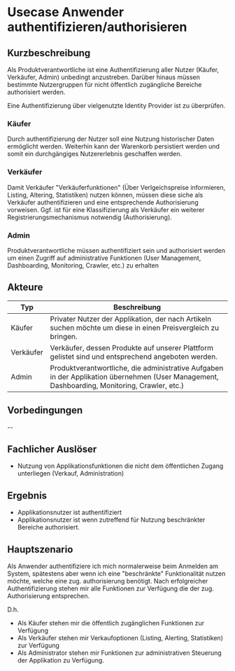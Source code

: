 # Usecase Anwender authentifizieren/authorisieren
  
## Kurzbeschreibung
Als Produktverantwortliche ist eine Authentifizierung aller Nutzer (Käufer, Verkäufer, Admin) unbedingt anzustreben. Darüber hinaus müssen bestimmte Nutzergruppen für nicht öffentlich zugängliche Bereiche authorisiert werden. 

Eine Authentifizierung über vielgenutzte Identity Provider ist zu überprüfen.

### Käufer
Durch authentifizierung der Nutzer soll eine Nutzung historischer Daten ermöglicht werden. Weiterhin kann der Warenkorb persistiert werden und somit ein durchgängiges Nutzererlebnis geschaffen werden.

### Verkäufer
Damit Verkäufer "Verkäuferfunktionen" (Über Verlgeichspreise informieren, Listing, Altering, Statistiken) nutzen können, müssen diese siche als Verkäufer authentifizieren und eine entsprechende Authorisierung vorweisen.
Ggf. ist für eine Klassifizierung als Verkäufer ein weiterer Registrierungsmechanismus notwendig (Authorisierung).

### Admin
Produktverantwortliche müssen authentifiziert sein und authorisiert werden um einen Zugriff auf administrative Funktionen (User Management, Dashboarding, Monitoring, Crawler, etc.) zu erhalten

## Akteure
  | Typ | Beschreibung|
  |-----|-------------|
  | Käufer | Privater Nutzer der Applikation, der nach Artikeln suchen möchte um diese in einen Preisvergleich zu bringen.| 
  |Verkäufer|Verkäufer, dessen Produkte auf unserer Plattform gelistet sind und entsprechend angeboten werden.|  
  | Admin | Produktverantwortliche, die administrative Aufgaben in der Applikation übernehmen  (User Management, Dashboarding, Monitoring, Crawler, etc.)|

  
## Vorbedingungen
--

## Fachlicher Auslöser
- Nutzung von Applikationsfunktionen die nicht dem öffentlichen Zugang unterliegen (Verkauf, Administration)  

## Ergebnis
- Applikationsnutzer ist authentifiziert
- Applikationsnutzer ist wenn zutreffend für Nutzung beschränkter Bereiche authorisiert. 

## Hauptszenario
Als Anwender authentifiziere ich mich normalerweise beim Anmelden am System, spätestens aber wenn ich eine "beschränkte" Funktionalität nutzen möchte, welche eine zug. authorisierung benötigt. Nach erfolgreicher Authentifizierung stehen mir alle Funktionen zur Verfügung die der zug. Authorisierung entsprechen.

D.h.
- Als Käufer stehen mir die öffentlich zugänglichen Funktionen zur Verfügung
- Als Verkäufer stehen mir Verkaufoptionen (Listing, Alerting, Statistiken) zur Verfügung
- Als Administrator stehen mir Funktionen zur administrativen Steuerung der Applikation zu Verfügung.

